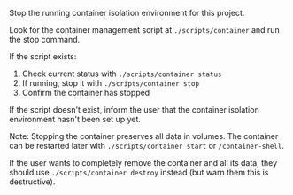 Stop the running container isolation environment for this project.

Look for the container management script at `./scripts/container` and run the stop command.

If the script exists:
1. Check current status with `./scripts/container status`
2. If running, stop it with `./scripts/container stop`
3. Confirm the container has stopped

If the script doesn't exist, inform the user that the container isolation environment hasn't been set up yet.

Note: Stopping the container preserves all data in volumes. The container can be restarted later with `./scripts/container start` or `/container-shell`.

If the user wants to completely remove the container and all its data, they should use `./scripts/container destroy` instead (but warn them this is destructive).
